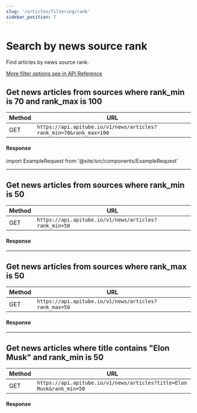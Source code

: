 ```yaml
---
slug: '/articles/filtering/rank'
sidebar_position: 7
---
```


# Search by news source rank

Find articles by news source rank.

[More filter options see in API Reference](/api-reference/get-news-articles)

## Get news articles from sources where rank_min is 70 and rank_max is 100

| Method | URL                                                            |
|--------|----------------------------------------------------------------|
| GET    | `https://api.apitube.io/v1/news/articles?rank_min=70&rank_max=100` |

#### Response
import ExampleRequest from '@site/src/components/ExampleRequest'

<ExampleRequest url="https://api.apitube.io/v1/news/articles?limit=2&rank_min=70&rank_max=100"></ExampleRequest>

---

## Get news articles from sources where rank_min is 50

| Method | URL                                               |
|--------|---------------------------------------------------|
| GET    | `https://api.apitube.io/v1/news/articles?rank_min=50` |

#### Response

<ExampleRequest url="https://api.apitube.io/v1/news/articles?limit=2&rank_min=50"></ExampleRequest>

---

## Get news articles from sources where rank_max is 50

| Method | URL                                               |
|--------|---------------------------------------------------|
| GET    | `https://api.apitube.io/v1/news/articles?rank_max=50` |

#### Response

<ExampleRequest url="https://api.apitube.io/v1/news/articles?limit=2&rank_max=50"></ExampleRequest>

---

## Get news articles where title contains "Elon Musk" and rank_min is 50

| Method | URL                                                               |
|--------|-------------------------------------------------------------------|
| GET    | `https://api.apitube.io/v1/news/articles?title=Elon Musk&rank_min=50` |

#### Response

<ExampleRequest url="https://api.apitube.io/v1/news/articles?limit=2&title=Elon Musk&rank_min=50"></ExampleRequest>
